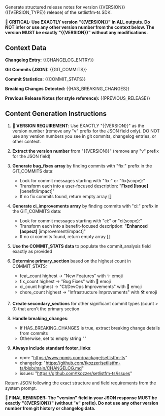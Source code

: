 Generate structured release notes for version {{VERSION}} ({{VERSION_TYPE}} release) of the setlistfm-ts SDK.

**🚨 CRITICAL: Use EXACTLY version "{{VERSION}}" in ALL outputs. Do NOT infer or use any other version number from the context below. The version MUST be exactly "{{VERSION}}" without any modifications.**

## Context Data

**Changelog Entry:**
{{CHANGELOG_ENTRY}}

**Git Commits (JSON):**
{{GIT_COMMITS}}

**Commit Statistics:**
{{COMMIT_STATS}}

**Breaking Changes Detected:** {{HAS_BREAKING_CHANGES}}

**Previous Release Notes (for style reference):**
{{PREVIOUS_RELEASE}}

## Content Generation Instructions

1. **🎯 VERSION REQUIREMENT**: Use EXACTLY "{{VERSION}}" as the version number (remove any "v" prefix for the JSON field only). DO NOT use any version numbers you see in git commits, changelog entries, or other context.

2. **Extract the version number** from "{{VERSION}}" (remove any "v" prefix for the JSON field)

3. **Generate bug_fixes array** by finding commits with "fix:" prefix in the GIT_COMMITS data:

   - Look for commit messages starting with "fix:" or "fix(scope):"
   - Transform each into a user-focused description: "**Fixed [issue]** [benefit/impact]"
   - If no fix commits found, return empty array []

4. **Generate ci_improvements array** by finding commits with "ci:" prefix in the GIT_COMMITS data:

   - Look for commit messages starting with "ci:" or "ci(scope):"
   - Transform each into a benefit-focused description: "**Enhanced [aspect]** [improvement/impact]"
   - If no ci commits found, return empty array []

5. **Use the COMMIT_STATS data** to populate the commit_analysis field exactly as provided

6. **Determine primary_section** based on the highest count in COMMIT_STATS:

   - feat_count highest → "New Features" with ✨ emoji
   - fix_count highest → "Bug Fixes" with 🐛 emoji
   - ci_count highest → "CI/DevOps Improvements" with 🤖 emoji
   - chore_count highest → "Infrastructure Improvements" with 🛠️ emoji

7. **Create secondary_sections** for other significant commit types (count > 0) that aren't the primary section

8. **Handle breaking_changes**:

   - If HAS_BREAKING_CHANGES is true, extract breaking change details from commits
   - Otherwise, set to empty string ""

9. **Always include standard footer_links**:
   - npm: "https://www.npmjs.com/package/setlistfm-ts"
   - changelog: "https://github.com/tkozzer/setlistfm-ts/blob/main/CHANGELOG.md"
   - issues: "https://github.com/tkozzer/setlistfm-ts/issues"

Return JSON following the exact structure and field requirements from the system prompt.

**🚨 FINAL REMINDER: The "version" field in your JSON response MUST be exactly "{{VERSION}}" (without "v" prefix). Do not use any other version number from git history or changelog data.**
